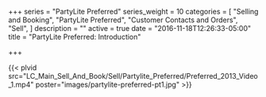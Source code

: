 +++
series = "PartyLite Preferred"
series_weight = 10
categories = [
  "Selling and Booking",
  "PartyLite Preferred",
  "Customer Contacts and Orders",
  "Sell",
]
description = ""
active = true
date = "2016-11-18T12:26:33-05:00"
title = "PartyLite Preferred: Introduction"

+++

{{< plvid src="LC_Main_Sell_And_Book/Sell/Partylite_Preferred/Preferred_2013_Video_1.mp4" poster="images/partylite-preferred-pt1.jpg" >}}
